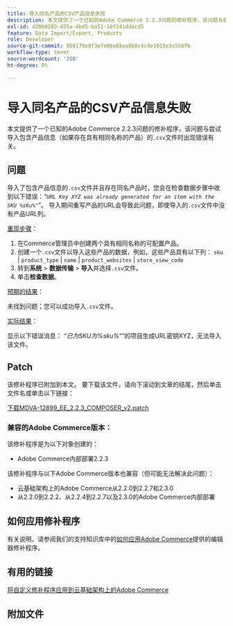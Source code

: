 ```yaml
---
title: 导入同名产品的CSV产品信息失败
description: 本文提供了一个已知的Adobe Commerce 2.2.3问题的修补程序，该问题与尝试导入包含产品信息的“.csv”文件（如果存在具有相同名称的产品）时出现错误有关。
exl-id: 420b0283-455a-4bd5-ba51-18f341ddacd5
feature: Data Import/Export, Products
role: Developer
source-git-commit: 958179e0f3efe08e65ea8b0c4c4e1015e3c5bb76
workflow-type: tm+mt
source-wordcount: '358'
ht-degree: 0%

---
```


# 导入同名产品的CSV产品信息失败

本文提供了一个已知的Adobe Commerce 2.2.3问题的修补程序，该问题与尝试导入包含产品信息（如果存在具有相同名称的产品）的`.csv`文件时出现错误有关。

## 问题

导入了包含产品信息的`.csv`文件并且存在同名产品时，您会在检查数据步骤中收到以下错误：*“`URL Key XYZ was already generated for an item with the SKU %sku%"`*”。 导入期间重写产品的URL会导致此问题，即使导入的`.csv`文件中没有产品URL列。

<u>重现步骤</u>：

1. 在Commerce管理员中创建两个具有相同名称的可配置产品。
1. 创建一个`.csv`文件以导入这些产品的数据，例如，这些产品具有以下列： `sku` | `product_type` | `name` | `product_websites` | `store_view_code`
1. 转到&#x200B;**系统** > **数据传输** > **导入**&#x200B;并选择`.csv`文件。
1. 单击&#x200B;**检查数据**。

<u>预期的结果</u>：

未找到问题；您可以成功导入`.csv`文件。

<u>实际结果</u>：

显示以下错误消息： *“已为SKU为%sku%“*”的项目生成URL密钥XYZ，无法导入该文件。

## Patch

该修补程序已附加到本文。 要下载该文件，请向下滚动到文章的结尾，然后单击文件名或单击以下链接：

[下载MDVA-12899\_EE\_2.2.3\_COMPOSER\_v2.patch](assets/MDVA-12899_EE_2.2.3_COMPOSER_v2.patch.zip)

### 兼容的Adobe Commerce版本：

该修补程序是为以下对象创建的：

* Adobe Commerce内部部署2.2.3

该修补程序与以下Adobe Commerce版本也兼容（但可能无法解决此问题）：

* 云基础架构上的Adobe Commerce从2.2.0到2.2.7和2.3.0
* 从2.2.0到2.2.2、从2.2.4到2.2.7以及2.3.0的Adobe Commerce内部部署

## 如何应用修补程序

有关说明，请参阅我们的支持知识库中的[如何应用Adobe Commerce](/help/how-to/general/how-to-apply-a-composer-patch-provided-by-magento.md)提供的编辑器修补程序。

## 有用的链接

[将自定义修补程序应用到云基础架构上的Adobe Commerce](https://devdocs.magento.com/guides/v2.3/cloud/project/project-patch.html)

## 附加文件

